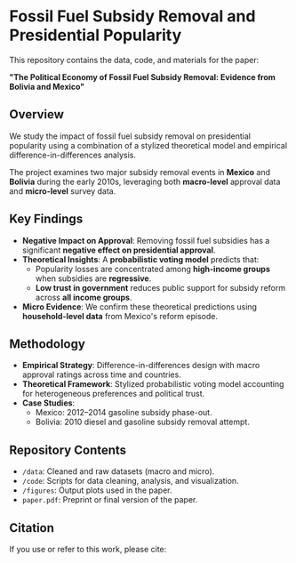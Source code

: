 # Fossil Fuel Subsidy Removal and Presidential Popularity

This repository contains the data, code, and materials for the paper:

**"The Political Economy of Fossil Fuel Subsidy Removal: Evidence from Bolivia and Mexico"**

## Overview

We study the impact of fossil fuel subsidy removal on presidential popularity using a combination of a stylized theoretical model and empirical difference-in-differences analysis.

The project examines two major subsidy removal events in **Mexico** and **Bolivia** during the early 2010s, leveraging both **macro-level** approval data and **micro-level** survey data.

## Key Findings

- **Negative Impact on Approval**: Removing fossil fuel subsidies has a significant **negative effect on presidential approval**.
- **Theoretical Insights**: A **probabilistic voting model** predicts that:
  - Popularity losses are concentrated among **high-income groups** when subsidies are **regressive**.
  - **Low trust in government** reduces public support for subsidy reform across **all income groups**.
- **Micro Evidence**: We confirm these theoretical predictions using **household-level data** from Mexico's reform episode.

## Methodology

- **Empirical Strategy**: Difference-in-differences design with macro approval ratings across time and countries.
- **Theoretical Framework**: Stylized probabilistic voting model accounting for heterogeneous preferences and political trust.
- **Case Studies**:
  - Mexico: 2012–2014 gasoline subsidy phase-out.
  - Bolivia: 2010 diesel and gasoline subsidy removal attempt.

## Repository Contents

- `/data`: Cleaned and raw datasets (macro and micro).
- `/code`: Scripts for data cleaning, analysis, and visualization.
- `/figures`: Output plots used in the paper.
- `paper.pdf`: Preprint or final version of the paper.

## Citation

If you use or refer to this work, please cite:

